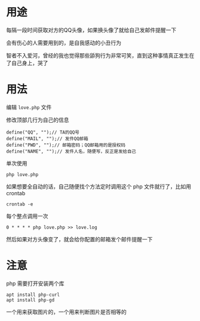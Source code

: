 # 用途

每隔一段时间获取对方的QQ头像，如果换头像了就给自己发邮件提醒一下

会有伤心的人需要用到的，是自我感动的小丑行为

智者不入爱河，曾经的我也觉得那些舔狗行为非常可笑，直到这种事情真正发生在了自己身上，哭了

# 用法

编辑 `love.php` 文件

修改顶部几行为自己的信息

```
define("QQ", "");// TA的QQ号
define("MAIL", "");// 发件QQ邮箱
define("PWD", "");// 邮箱密码；QQ邮箱用的是授权码
define("NAME", "");// 发件人名，随便写，反正是发给自己
```

单次使用

```
php love.php
```

如果想要全自动的话，自己随便找个方法定时调用这个 php 文件就行了，比如用 crontab

```
crontab -e
```

每个整点调用一次

```
0 * * * * php love.php >> love.log
```

然后如果对方头像变了，就会给你配置的邮箱发个邮件提醒一下

# 注意

php 需要打开安装两个库

```
apt install php-curl
apt install php-gd
```

一个用来获取图片的，一个用来判断图片是否相等的